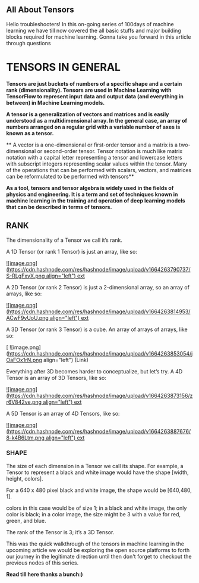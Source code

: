 ## All About Tensors

Hello troubleshooters! In this on-going series of 100days of machine learning we have till now covered the all basic stuffs and major building blocks required for machine learning. Gonna take you forward in this article through questions 

# TENSORS IN GENERAL

**Tensors are just buckets of numbers of a specific shape and a certain rank (dimensionality). Tensors are used in Machine Learning with TensorFlow to represent input data and output data (and everything in between) in Machine Learning models.**

**A tensor is a generalization of vectors and matrices and is easily understood as a multidimensional array. In the general case, an array of numbers arranged on a regular grid with a variable number of axes is known as a tensor.**

** A vector is a one-dimensional or first-order tensor and a matrix is a two-dimensional or second-order tensor. Tensor notation is much like matrix notation with a capital letter representing a tensor and lowercase letters with subscript integers representing scalar values within the tensor. Many of the operations that can be performed with scalars, vectors, and matrices can be reformulated to be performed with tensors**

**As a tool, tensors and tensor algebra is widely used in the fields of physics and engineering. It is a term and set of techniques known in machine learning in the training and operation of deep learning models that can be described in terms of tensors.**

## RANK 

The dimensionality of a Tensor we call it’s rank.

A 1D Tensor (or rank 1 Tensor) is just an array, like so:

[
![image.png](https://cdn.hashnode.com/res/hashnode/image/upload/v1664263790737/S-RLgFxyX.png align="left")
ext](Link)

A 2D Tensor (or rank 2 Tensor) is just a 2-dimensional array, so an array of arrays, like so:

[
![image.png](https://cdn.hashnode.com/res/hashnode/image/upload/v1664263814953/ACwF9yUoU.png align="left")
ext](Link)

A 3D Tensor (or rank 3 Tensor) is a cube. An array of arrays of arrays, like so:

[
![image.png](https://cdn.hashnode.com/res/hashnode/image/upload/v1664263853054/jOaFOx1rN.png align="left")
(Link)

Everything after 3D becomes harder to conceptualize, but let’s try. A 4D Tensor is an array of 3D Tensors, like so:

[
![image.png](https://cdn.hashnode.com/res/hashnode/image/upload/v1664263873156/zr6V842ve.png align="left")
ext](Link)

A 5D Tensor is an array of 4D Tensors, like so:

[
![image.png](https://cdn.hashnode.com/res/hashnode/image/upload/v1664263887676/8-k4B6Ltm.png align="left")
ext](Link)

### SHAPE 

The size of each dimension in a Tensor we call its shape. For example, a Tensor to represent a black and white image would have the shape [width, height, colors].

For a 640 x 480 pixel black and white image, the shape would be [640,480, 1].

colors in this case would be of size 1; in a black and white image, the only color is black; in a color image, the size might be 3 with a value for red, green, and blue.

The rank of the Tensor is 3; it’s a 3D Tensor.

This was the quick walkthrough of the tensors in machine learning in the upcoming article we would be exploring the open source platforms to forth our journey in the legitimate direction until then don't forget to checkout the previous nodes of this series.

**Read till here thanks a bunch:)**

